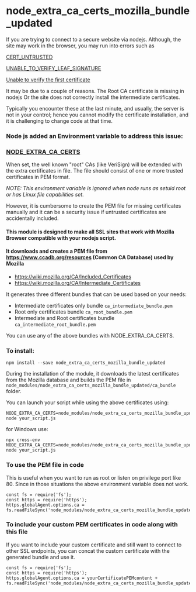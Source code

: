 # node_extra_ca_certs_mozilla_bundle_updated

If you are trying to connect to a secure website via nodejs. Although, the site may work in the browser, you may run into errors such as
 
[CERT_UNTRUSTED](https://stackoverflow.com/questions/41390965/cert-untrusted-error-when-execute-https-request)

[UNABLE_TO_VERIFY_LEAF_SIGNATURE](https://stackoverflow.com/questions/20082893/unable-to-verify-leaf-signature) 

[Unable to verify the first certificate](https://stackoverflow.com/questions/31673587/error-unable-to-verify-the-first-certificate-in-nodejs)

It may be due to a couple of reasons.
The Root CA certificate is missing in nodejs
Or the site does not correctly install the intermediate certificates.

Typically you encounter these at the last minute, and usually, the server is not in your control; hence you cannot modify the certificate installation, and it is challenging to change code at that time.

### Node js added an Environment variable to address this issue:

### [NODE_EXTRA_CA_CERTS](https://nodejs.org/api/cli.html#cli_node_extra_ca_certs_file)
When set, the well known "root" CAs (like VeriSign) will be extended with the extra certificates in file. The file should consist of one or more trusted certificates in PEM format.

*NOTE: This environment variable is ignored when node runs as setuid root or has Linux file capabilities set.*

However, it is cumbersome to create the PEM file for missing certificates manually and it can be a security issue if untrusted certificates are accidentally included.

#### This module is designed to make all SSL sites that work with Mozilla Browser compatible with your nodejs script.

#### It downloads and creates a PEM file from https://www.ccadb.org/resources (Common CA Database) used by Mozilla 
* https://wiki.mozilla.org/CA/Included_Certificates
* https://wiki.mozilla.org/CA/Intermediate_Certificates

It generates three different bundles that can be used based on your needs:
* Intermediate certificates only bundle `ca_intermediate_bundle.pem`
* Root only certificates bundle `ca_root_bundle.pem`
* Intermediate and Root certificates bundle `ca_intermediate_root_bundle.pem`

You can use any of the above bundles with NODE_EXTRA_CA_CERTS.

### To install:

`npm install --save node_extra_ca_certs_mozilla_bundle_updated`

During the installation of the module, it downloads the latest certificates from the Mozilla database and builds the PEM file in `node_modules/node_extra_ca_certs_mozilla_bundle_updated/ca_bundle` folder.

You can launch your script while using the above certificates using: 

```
NODE_EXTRA_CA_CERTS=node_modules/node_extra_ca_certs_mozilla_bundle_updated/ca_bundle/ca_intermediate_root_bundle.pem node your_script.js
```

for Windows use:
```
npx cross-env NODE_EXTRA_CA_CERTS=node_modules/node_extra_ca_certs_mozilla_bundle_updated/ca_bundle/ca_intermediate_root_bundle.pem node your_script.js
```

### To use the PEM file in code
This is useful when you want to run as root or listen on privilege port like 80. Since in those situations the above environment variable does not work.
```
const fs = require('fs');
const https = require('https');
https.globalAgent.options.ca = fs.readFileSync('node_modules/node_extra_ca_certs_mozilla_bundle_updated/ca_bundle/ca_intermediate_root_bundle.pem');
```

### To include your custom PEM certificates in code along with this file
If you want to include your custom certificate and still want to connect to other SSL endpoints, you can concat the custom certificate with the generated bundle and use it.

```
const fs = require('fs');
const https = require('https');
https.globalAgent.options.ca = yourCertificatePEMcontent + fs.readFileSync('node_modules/node_extra_ca_certs_mozilla_bundle_updated/ca_bundle/ca_intermediate_root_bundle.pem');
```

